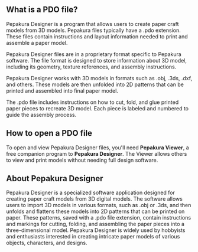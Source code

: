 ## What is a PDO file?

Pepakura Designer is a program that allows users to create paper craft models from 3D models. Pepakura files typically have a .pdo extension. These files contain instructions and layout information needed to print and assemble a paper model.

Pepakura Designer files are in a proprietary format specific to Pepakura software. The file format is designed to store information about 3D model, including its geometry, texture references, and assembly instructions.

Pepakura Designer works with 3D models in formats such as .obj, .3ds, .dxf, and others. These models are then unfolded into 2D patterns that can be printed and assembled into final paper model.

The .pdo file includes instructions on how to cut, fold, and glue printed paper pieces to recreate 3D model. Each piece is labeled and numbered to guide the assembly process.

## How to open a PDO file

To open and view Pepakura Designer files, you'll need **Pepakura Viewer**, a free companion program to **Pepakura Designer**. The Viewer allows others to view and print models without needing full design software.

## About Pepakura Designer

Pepakura Designer is a specialized software application designed for creating paper craft models from 3D digital models. The software allows users to import 3D models in various formats, such as .obj or .3ds, and then unfolds and flattens these models into 2D patterns that can be printed on paper. These patterns, saved with a .pdo file extension, contain instructions and markings for cutting, folding, and assembling the paper pieces into a three-dimensional model. Pepakura Designer is widely used by hobbyists and enthusiasts interested in creating intricate paper models of various objects, characters, and designs. 
